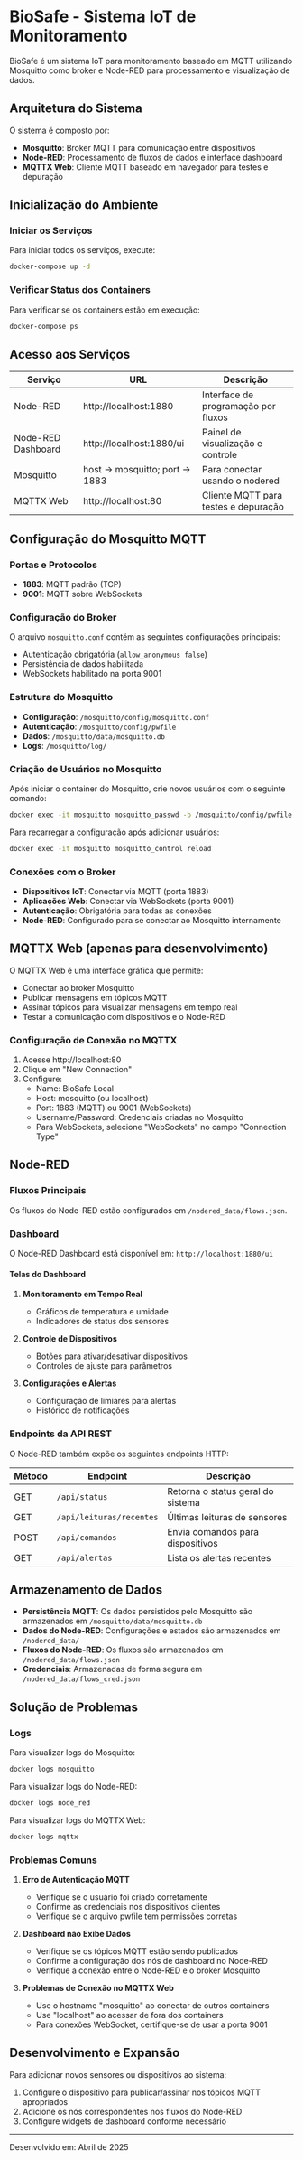 # BioSafe - Sistema IoT de Monitoramento

BioSafe é um sistema IoT para monitoramento baseado em MQTT utilizando Mosquitto como broker e Node-RED para processamento e visualização de dados.

## Arquitetura do Sistema

O sistema é composto por:
- **Mosquitto**: Broker MQTT para comunicação entre dispositivos
- **Node-RED**: Processamento de fluxos de dados e interface dashboard
- **MQTTX Web**: Cliente MQTT baseado em navegador para testes e depuração

## Inicialização do Ambiente

### Iniciar os Serviços
Para iniciar todos os serviços, execute:

```bash
docker-compose up -d
```

### Verificar Status dos Containers
Para verificar se os containers estão em execução:

```bash
docker-compose ps
```

## Acesso aos Serviços

| Serviço | URL | Descrição |
|---------|-----|-----------|
| Node-RED | http://localhost:1880 | Interface de programação por fluxos |
| Node-RED Dashboard | http://localhost:1880/ui | Painel de visualização e controle |
| Mosquitto | host -> mosquitto; port -> 1883 | Para conectar usando o nodered |
| MQTTX Web | http://localhost:80 | Cliente MQTT para testes e depuração |

## Configuração do Mosquitto MQTT

### Portas e Protocolos
- **1883**: MQTT padrão (TCP)
- **9001**: MQTT sobre WebSockets

### Configuração do Broker
O arquivo `mosquitto.conf` contém as seguintes configurações principais:
- Autenticação obrigatória (`allow_anonymous false`)
- Persistência de dados habilitada
- WebSockets habilitado na porta 9001

### Estrutura do Mosquitto
- **Configuração**: `/mosquitto/config/mosquitto.conf`
- **Autenticação**: `/mosquitto/config/pwfile`
- **Dados**: `/mosquitto/data/mosquitto.db`
- **Logs**: `/mosquitto/log/`

### Criação de Usuários no Mosquitto
Após iniciar o container do Mosquitto, crie novos usuários com o seguinte comando:

```bash
docker exec -it mosquitto mosquitto_passwd -b /mosquitto/config/pwfile <nome_usuario>
```

Para recarregar a configuração após adicionar usuários:

```bash
docker exec -it mosquitto mosquitto_control reload
```

### Conexões com o Broker
- **Dispositivos IoT**: Conectar via MQTT (porta 1883)
- **Aplicações Web**: Conectar via WebSockets (porta 9001) 
- **Autenticação**: Obrigatória para todas as conexões
- **Node-RED**: Configurado para se conectar ao Mosquitto internamente

## MQTTX Web (apenas para desenvolvimento)

O MQTTX Web é uma interface gráfica que permite:
- Conectar ao broker Mosquitto
- Publicar mensagens em tópicos MQTT
- Assinar tópicos para visualizar mensagens em tempo real
- Testar a comunicação com dispositivos e o Node-RED

### Configuração de Conexão no MQTTX
1. Acesse http://localhost:80
2. Clique em "New Connection"
3. Configure:
   - Name: BioSafe Local
   - Host: mosquitto (ou localhost)
   - Port: 1883 (MQTT) ou 9001 (WebSockets)
   - Username/Password: Credenciais criadas no Mosquitto
   - Para WebSockets, selecione "WebSockets" no campo "Connection Type"

## Node-RED

### Fluxos Principais
Os fluxos do Node-RED estão configurados em `/nodered_data/flows.json`.

### Dashboard
O Node-RED Dashboard está disponível em: `http://localhost:1880/ui`

#### Telas do Dashboard
1. **Monitoramento em Tempo Real**
   - Gráficos de temperatura e umidade
   - Indicadores de status dos sensores
   
2. **Controle de Dispositivos**
   - Botões para ativar/desativar dispositivos
   - Controles de ajuste para parâmetros
   
3. **Configurações e Alertas**
   - Configuração de limiares para alertas
   - Histórico de notificações

### Endpoints da API REST
O Node-RED também expõe os seguintes endpoints HTTP:

| Método | Endpoint | Descrição |
|--------|----------|-----------|
| GET | `/api/status` | Retorna o status geral do sistema |
| GET | `/api/leituras/recentes` | Últimas leituras de sensores |
| POST | `/api/comandos` | Envia comandos para dispositivos |
| GET | `/api/alertas` | Lista os alertas recentes |

## Armazenamento de Dados

- **Persistência MQTT**: Os dados persistidos pelo Mosquitto são armazenados em `/mosquitto/data/mosquitto.db`
- **Dados do Node-RED**: Configurações e estados são armazenados em `/nodered_data/`
- **Fluxos do Node-RED**: Os fluxos são armazenados em `/nodered_data/flows.json`
- **Credenciais**: Armazenadas de forma segura em `/nodered_data/flows_cred.json`

## Solução de Problemas

### Logs
Para visualizar logs do Mosquitto:
```bash
docker logs mosquitto
```

Para visualizar logs do Node-RED:
```bash
docker logs node_red
```

Para visualizar logs do MQTTX Web:
```bash
docker logs mqttx
```

### Problemas Comuns

1. **Erro de Autenticação MQTT**
   - Verifique se o usuário foi criado corretamente
   - Confirme as credenciais nos dispositivos clientes
   - Verifique se o arquivo pwfile tem permissões corretas

2. **Dashboard não Exibe Dados**
   - Verifique se os tópicos MQTT estão sendo publicados
   - Confirme a configuração dos nós de dashboard no Node-RED
   - Verifique a conexão entre o Node-RED e o broker Mosquitto

3. **Problemas de Conexão no MQTTX Web**
   - Use o hostname "mosquitto" ao conectar de outros containers
   - Use "localhost" ao acessar de fora dos containers
   - Para conexões WebSocket, certifique-se de usar a porta 9001

## Desenvolvimento e Expansão

Para adicionar novos sensores ou dispositivos ao sistema:
1. Configure o dispositivo para publicar/assinar nos tópicos MQTT apropriados
2. Adicione os nós correspondentes nos fluxos do Node-RED
3. Configure widgets de dashboard conforme necessário

---

Desenvolvido em: Abril de 2025